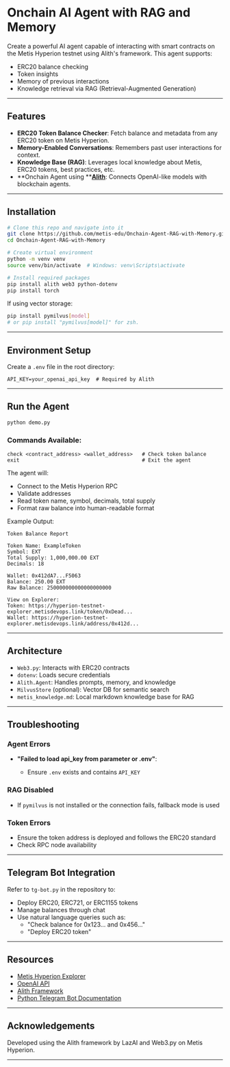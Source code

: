 # Onchain AI Agent with RAG and Memory

Create a powerful AI agent capable of interacting with smart contracts on the Metis Hyperion testnet using Alith's framework. This agent supports:

- ERC20 balance checking
- Token insights
- Memory of previous interactions
- Knowledge retrieval via RAG (Retrieval-Augmented Generation)

---

## Features

- **ERC20 Token Balance Checker**: Fetch balance and metadata from any ERC20 token on Metis Hyperion.
- **Memory-Enabled Conversations**: Remembers past user interactions for context.
- **Knowledge Base (RAG)**: Leverages local knowledge about Metis, ERC20 tokens, best practices, etc.
- **Onchain Agent using **[**Alith**](https://github.com/0xLazAI/alith): Connects OpenAI-like models with blockchain agents.

---

## Installation

```bash
# Clone this repo and navigate into it
git clone https://github.com/metis-edu/Onchain-Agent-RAG-with-Memory.git
cd Onchain-Agent-RAG-with-Memory

# Create virtual environment
python -m venv venv
source venv/bin/activate  # Windows: venv\Scripts\activate

# Install required packages
pip install alith web3 python-dotenv
pip install torch
```

If using vector storage:

```bash
pip install pymilvus[model] 
# or pip install "pymilvus[model]" for zsh.
```

---

## Environment Setup

Create a `.env` file in the root directory:

```env
API_KEY=your_openai_api_key  # Required by Alith
```

---

## Run the Agent

```bash
python demo.py
```

### Commands Available:

```
check <contract_address> <wallet_address>   # Check token balance
exit                                        # Exit the agent
```

The agent will:

- Connect to the Metis Hyperion RPC
- Validate addresses
- Read token name, symbol, decimals, total supply
- Format raw balance into human-readable format

Example Output:

```
Token Balance Report

Token Name: ExampleToken
Symbol: EXT
Total Supply: 1,000,000.00 EXT
Decimals: 18

Wallet: 0x412dA7...F5063
Balance: 250.00 EXT
Raw Balance: 250000000000000000000

View on Explorer:
Token: https://hyperion-testnet-explorer.metisdevops.link/token/0xDead...
Wallet: https://hyperion-testnet-explorer.metisdevops.link/address/0x412d...
```

---

## Architecture

- `Web3.py`: Interacts with ERC20 contracts
- `dotenv`: Loads secure credentials
- `Alith.Agent`: Handles prompts, memory, and knowledge
- `MilvusStore` (optional): Vector DB for semantic search
- `metis_knowledge.md`: Local markdown knowledge base for RAG

---

## Troubleshooting

### Agent Errors

- **"Failed to load api\_key from parameter or .env"**:

  - Ensure `.env` exists and contains `API_KEY`

### RAG Disabled

- If `pymilvus` is not installed or the connection fails, fallback mode is used

### Token Errors

- Ensure the token address is deployed and follows the ERC20 standard
- Check RPC node availability

---

## Telegram Bot Integration

Refer to `tg-bot.py` in the repository to:

- Deploy ERC20, ERC721, or ERC1155 tokens
- Manage balances through chat
- Use natural language queries such as:
  - "Check balance for 0x123... and 0x456..."
  - "Deploy ERC20 token"

---

## Resources

- [Metis Hyperion Explorer](https://hyperion-testnet-explorer.metisdevops.link/)
- [OpenAI API](https://platform.openai.com)
- [Alith Framework](https://github.com/0xLazAI/alith)
- [Python Telegram Bot Documentation](https://python-telegram-bot.readthedocs.io/)

---

## Acknowledgements

Developed using the Alith framework by LazAI and Web3.py on Metis Hyperion.

---

